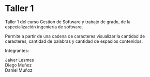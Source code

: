 # Taller 1

Taller 1 del curso Gestion de Software y trabajo de grado, de la especialización ingeniería de software.

Permite a partir de una cadena de caracteres visualizar la cantidad de caracteres, cantidad de palabras y cantidad de espacios contenidos.


Integrantes:

Jaiver Lesmes <br />
Diego Muñoz <br />
Daniel Muñoz 
